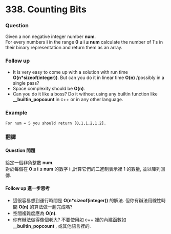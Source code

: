 # 338. Counting Bits

### Question

Given a non negative integer number **num**.  
For every numbers **i** in the range **0 ≤ i ≤ num** calculate the number of 1's in their binary representation and return them as an array.

### Follow up

-   It is very easy to come up with a solution with run time **O(n\*sizeof(integer))**. But can you do it in linear time **O(n)** /possibly in a single pass?
-   Space complexity should be **O(n)**.
-   Can you do it like a boss? Do it without using any builtin function like **\_\_builtin_popcount** in c++ or in any other language.

### Example

```
For num = 5 you should return [0,1,1,2,1,2].
```

### 翻譯

#### Question 問題

給定一個非負整數 **num**.  
對於每個在 **0 ≤ i ≤ num** 的數字 **i** ,計算它們的二進制表示裡 1 的數量, 並以陣列回傳.

#### Follow up 進一步思考

-   這很容易想到運行時間是 **O(n\*sizeof(integer))** 的解法. 但你有辦法用線性時間 **O(n)** 的算法做一趟完成嗎?
-   空間複雜度應為 **O(n)**.
-   你有辦法做得像個老大? 不要使用如 c++ 裡的內建函數如 **\_\_builtin_popcount** , 或其他語言裡的.
